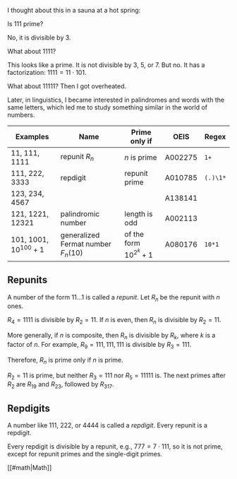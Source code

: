 I thought about this in a sauna at a hot spring:

Is 111 prime?

No, it is divisible by 3.

What about 1111?

This looks like a prime. It is not divisible by 3, 5, or 7. But no. It has a factorization: $1111 = 11 \cdot 101$.

What about 11111? Then I got overheated.

Later, in linguistics, I became interested in palindromes and words with the same letters, which led me to study something similar in the world of numbers.

| Examples                  | Name                                | Prime only if              | OEIS    | Regex    |
|---------------------------|-------------------------------------|----------------------------|---------|----------|
| 11, 111, 1111             | repunit $R_n$                       | $n$ is prime               | A002275 | `1+`     |
| 111, 222, 3333            | repdigit                            | repunit prime              | A010785 | `(.)\1*` |
| 123, 234, 4567            |                                     |                            | A138141 |          |
| 121, 1221, 12321          | palindromic number                  | length is odd              | A002113 |          |
| 101, 1001, $10^{100} + 1$ | generalized Fermat number $F_n(10)$ | of the form $10^{2^k} + 1$ | A080176 | `10*1`   |

## Repunits

A number of the form $11...1$ is called a <dfn>repunit</dfn>. Let $R_n$ be the repunit with $n$ ones.

$R_4 = 1111$ is divisible by $R_2 = 11$. If $n$ is even, then $R_n$ is divisible by $R_2 = 11$.

More generally, if $n$ is composite, then $R_n$ is divisible by $R_k$, where $k$ is a factor of $n$. For example, $R_9 = 111,111,111$ is divisible by $R_3 = 111$.

Therefore, $R_n$ is prime only if $n$ is prime.

$R_2 = 11$ is prime, but neither $R_3 = 111$ nor $R_5 = 11111$ is. The next primes after $R_2$ are $R_{19}$ and $R_{23}$, followed by $R_{317}$.

## Repdigits

A number like 111, 222, or 4444 is called a <dfn>repdigit</dfn>. Every repunit is a repdigit.

Every repdigit is divisible by a repunit, e.g., $777 = 7 \cdot 111$, so it is not prime, except for repunit primes and the single-digit primes.

[[#math|Math]]
